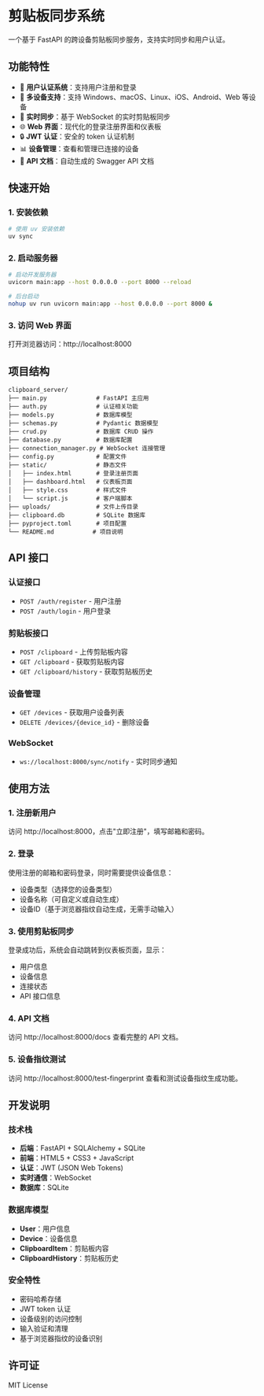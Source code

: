 # 剪贴板同步系统

一个基于 FastAPI 的跨设备剪贴板同步服务，支持实时同步和用户认证。

## 功能特性

- 🔐 **用户认证系统**：支持用户注册和登录
- 📱 **多设备支持**：支持 Windows、macOS、Linux、iOS、Android、Web 等设备
- 🔄 **实时同步**：基于 WebSocket 的实时剪贴板同步
- 🌐 **Web 界面**：现代化的登录注册界面和仪表板
- 🔒 **JWT 认证**：安全的 token 认证机制
- 📊 **设备管理**：查看和管理已连接的设备
- 📝 **API 文档**：自动生成的 Swagger API 文档

## 快速开始

### 1. 安装依赖

```bash
# 使用 uv 安装依赖
uv sync
```

### 2. 启动服务器

```bash
# 启动开发服务器
uvicorn main:app --host 0.0.0.0 --port 8000 --reload

# 后台启动
nohup uv run uvicorn main:app --host 0.0.0.0 --port 8000 &
```

### 3. 访问 Web 界面

打开浏览器访问：http://localhost:8000

## 项目结构

```
clipboard_server/
├── main.py              # FastAPI 主应用
├── auth.py              # 认证相关功能
├── models.py            # 数据库模型
├── schemas.py           # Pydantic 数据模型
├── crud.py              # 数据库 CRUD 操作
├── database.py          # 数据库配置
├── connection_manager.py # WebSocket 连接管理
├── config.py            # 配置文件
├── static/              # 静态文件
│   ├── index.html       # 登录注册页面
│   ├── dashboard.html   # 仪表板页面
│   ├── style.css        # 样式文件
│   └── script.js        # 客户端脚本
├── uploads/             # 文件上传目录
├── clipboard.db         # SQLite 数据库
├── pyproject.toml       # 项目配置
└── README.md           # 项目说明
```

## API 接口

### 认证接口

- `POST /auth/register` - 用户注册
- `POST /auth/login` - 用户登录

### 剪贴板接口

- `POST /clipboard` - 上传剪贴板内容
- `GET /clipboard` - 获取剪贴板内容
- `GET /clipboard/history` - 获取剪贴板历史

### 设备管理

- `GET /devices` - 获取用户设备列表
- `DELETE /devices/{device_id}` - 删除设备

### WebSocket

- `ws://localhost:8000/sync/notify` - 实时同步通知

## 使用方法

### 1. 注册新用户

访问 http://localhost:8000，点击"立即注册"，填写邮箱和密码。

### 2. 登录

使用注册的邮箱和密码登录，同时需要提供设备信息：
- 设备类型（选择您的设备类型）
- 设备名称（可自定义或自动生成）
- 设备ID（基于浏览器指纹自动生成，无需手动输入）

### 3. 使用剪贴板同步

登录成功后，系统会自动跳转到仪表板页面，显示：
- 用户信息
- 设备信息
- 连接状态
- API 接口信息

### 4. API 文档

访问 http://localhost:8000/docs 查看完整的 API 文档。

### 5. 设备指纹测试

访问 http://localhost:8000/test-fingerprint 查看和测试设备指纹生成功能。

## 开发说明

### 技术栈

- **后端**：FastAPI + SQLAlchemy + SQLite
- **前端**：HTML5 + CSS3 + JavaScript
- **认证**：JWT (JSON Web Tokens)
- **实时通信**：WebSocket
- **数据库**：SQLite

### 数据库模型

- **User**：用户信息
- **Device**：设备信息
- **ClipboardItem**：剪贴板内容
- **ClipboardHistory**：剪贴板历史

### 安全特性

- 密码哈希存储
- JWT token 认证
- 设备级别的访问控制
- 输入验证和清理
- 基于浏览器指纹的设备识别

## 许可证

MIT License
